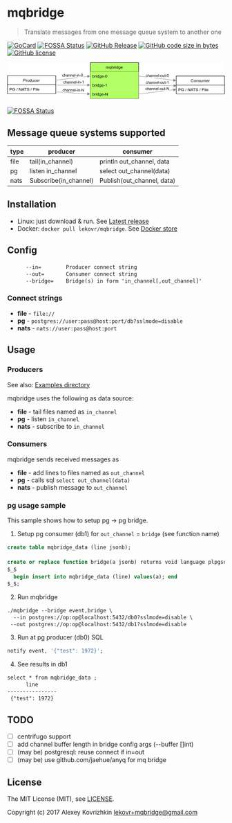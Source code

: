 # mqbridge
> Translate messages from one message queue system to another one

[![GoCard][gc1]][gc2]
[![FOSSA Status](https://app.fossa.com/api/projects/git%2Bgithub.com%2FLeKovr%2Fmqbridge.svg?type=shield)](https://app.fossa.com/projects/git%2Bgithub.com%2FLeKovr%2Fmqbridge?ref=badge_shield)
 [![GitHub Release][gr1]][gr2]
 [![GitHub code size in bytes][sz]]()
 [![GitHub license][gl1]][gl2]


[gc1]: https://goreportcard.com/badge/LeKovr/mqbridge
[gc2]: https://goreportcard.com/report/github.com/LeKovr/mqbridge
[gr1]: https://img.shields.io/github/release/LeKovr/mqbridge.svg
[gr2]: https://github.com/LeKovr/mqbridge/releases
[sz]: https://img.shields.io/github/languages/code-size/LeKovr/mqbridge.svg
[gl1]: https://img.shields.io/github/license/LeKovr/mqbridge.svg
[gl2]: LICENSE

![Data flow](mqbridge.png)


[![FOSSA Status](https://app.fossa.com/api/projects/git%2Bgithub.com%2FLeKovr%2Fmqbridge.svg?type=large)](https://app.fossa.com/projects/git%2Bgithub.com%2FLeKovr%2Fmqbridge?ref=badge_large)

## Message queue systems supported

  type | producer | consumer
-------|----------|----------
 file  | tail(in_channel) | println out_channel, data
  pg   | listen in_channel | select out_channel(data)
  nats | Subscribe(in_channel) | Publish(out_channel, data)

## Installation

* Linux: just download & run. See [Latest release](https://github.com/LeKovr/mqbridge/releases/latest)
* Docker: `docker pull lekovr/mqbridge`. See [Docker store](https://store.docker.com/community/images/lekovr/mqbridge)

## Config

```
      --in=        Producer connect string
      --out=       Consumer connect string
      --bridge=    Bridge(s) in form 'in_channel[,out_channel]'
```

### Connect strings

* **file** - `file://`
* **pg** - `postgres://user:pass@host:port/db?sslmode=disable`
* **nats** - `nats://user:pass@host:port`

## Usage

### Producers

See also: [Examples directory](examples/)

mqbridge uses the following as data source:

* **file** - tail files named as `in_channel`
* **pg** - listen `in_channel`
* **nats** - subscribe to `in_channel`

### Consumers

mqbridge sends received messages as

* **file** - add lines to files named as `out_channel`
* **pg** - calls sql `select out_channel(data)`
* **nats** - publish message to `out_channel`

### pg usage sample

This sample shows how to setup pg -> pg bridge.

1. Setup pg consumer (db1) for `out_channel` = `bridge` (see function name)
```sql
create table mqbridge_data (line jsonb);

create or replace function bridge(a jsonb) returns void language plpgsql as 
$_$ 
  begin insert into mqbridge_data (line) values(a); end 
$_$;
```
2. Run mqbridge
```
./mqbridge --bridge event,bridge \
  --in postgres://op:op@localhost:5432/db0?sslmode=disable \
 --out postgres://op:op@localhost:5432/db1?sslmode=disable
```
3. Run at pg producer (db0) SQL
```sql
notify event, '{"test": 1972}';
```
4. See results in db1
```
select * from mqbridge_data ;
      line     
----------------
 {"test": 1972}

```

## TODO

* [ ] centrifugo support
* [ ] add channel buffer length in bridge config args (--buffer []int)
* [ ] (may be) postgresql: reuse connect if in=out
* [ ] (may be) use github.com/jaehue/anyq for mq bridge

## License

The MIT License (MIT), see [LICENSE](LICENSE).

Copyright (c) 2017 Alexey Kovrizhkin <lekovr+mqbridge@gmail.com>